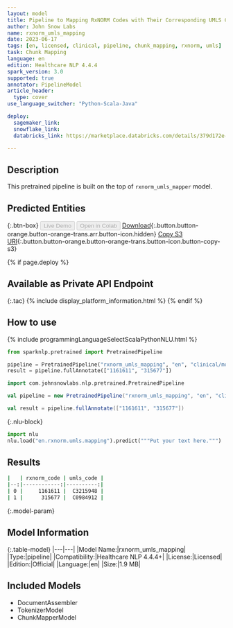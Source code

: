```yaml
---
layout: model
title: Pipeline to Mapping RxNORM Codes with Their Corresponding UMLS Codes
author: John Snow Labs
name: rxnorm_umls_mapping
date: 2023-06-17
tags: [en, licensed, clinical, pipeline, chunk_mapping, rxnorm, umls]
task: Chunk Mapping
language: en
edition: Healthcare NLP 4.4.4
spark_version: 3.0
supported: true
annotator: PipelineModel
article_header:
  type: cover
use_language_switcher: "Python-Scala-Java"

deploy:
  sagemaker_link: 
  snowflake_link: 
  databricks_link: https://marketplace.databricks.com/details/379d172e-cc3f-4c17-ae25-6c83f91e2e6a/John-Snow-Labs_RxNorm-to-UMLS-Code-Mapper

---
```


## Description

This pretrained pipeline is built on the top of `rxnorm_umls_mapper` model.

## Predicted Entities



{:.btn-box}
<button class="button button-orange" disabled>Live Demo</button>
<button class="button button-orange" disabled>Open in Colab</button>
[Download](https://s3.amazonaws.com/auxdata.johnsnowlabs.com/clinical/models/rxnorm_umls_mapping_en_4.4.4_3.0_1686979227406.zip){:.button.button-orange.button-orange-trans.arr.button-icon.hidden}
[Copy S3 URI](s3://auxdata.johnsnowlabs.com/clinical/models/rxnorm_umls_mapping_en_4.4.4_3.0_1686979227406.zip){:.button.button-orange.button-orange-trans.button-icon.button-copy-s3}

{% if page.deploy %}
## Available as Private API Endpoint

{:.tac}
{% include display_platform_information.html %}
{% endif %}

## How to use

<div class="tabs-box" markdown="1">
{% include programmingLanguageSelectScalaPythonNLU.html %}

```python
from sparknlp.pretrained import PretrainedPipeline

pipeline = PretrainedPipeline("rxnorm_umls_mapping", "en", "clinical/models")
result = pipeline.fullAnnotate(["1161611", "315677"])
```
```scala
import com.johnsnowlabs.nlp.pretrained.PretrainedPipeline

val pipeline = new PretrainedPipeline("rxnorm_umls_mapping", "en", "clinical/models")

val result = pipeline.fullAnnotate(["1161611", "315677"])
```


{:.nlu-block}
```python
import nlu
nlu.load("en.rxnorm.umls.mapping").predict("""Put your text here.""")
```

</div>


## Results

```bash
|   | rxnorm_code | umls_code |
|--:|------------:|----------:|
| 0 |     1161611 |  C3215948 |
| 1 |      315677 |  C0984912 |
```

{:.model-param}
## Model Information

{:.table-model}
|---|---|
|Model Name:|rxnorm_umls_mapping|
|Type:|pipeline|
|Compatibility:|Healthcare NLP 4.4.4+|
|License:|Licensed|
|Edition:|Official|
|Language:|en|
|Size:|1.9 MB|

## Included Models

- DocumentAssembler
- TokenizerModel
- ChunkMapperModel